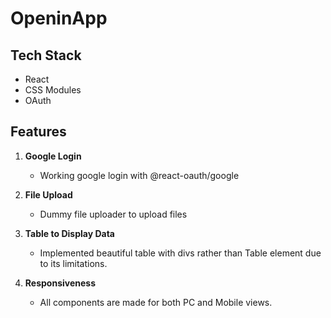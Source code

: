 # OpeninApp


## Tech Stack

- React
- CSS Modules
- OAuth

## Features

1. **Google Login**
   - Working google login with @react-oauth/google

2. **File Upload**
   - Dummy file uploader to upload files

3. **Table to Display Data**
   - Implemented beautiful table with divs rather than Table element due to its limitations.

4. **Responsiveness**
   - All components are made for both PC and Mobile views.
